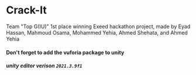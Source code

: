 
# Crack-It
Team "Top G(IU)" 1st place winning Exeed hackathon project, made by Eyad Hassan, Mahmoud Osama, Mohammed Yehia, Ahmed Shehata, and Ahmed Yehia

#### Don't forget to add the vuforia package to unity
##### unity editor verison `2021.3.9f1`

